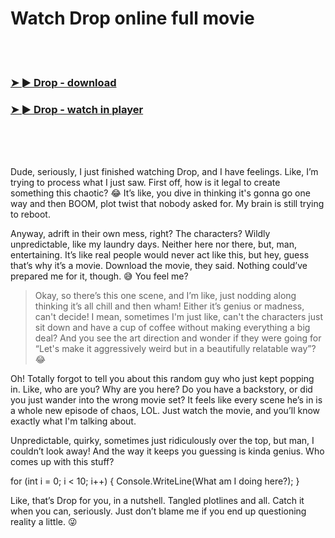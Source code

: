 <h1>Watch Drop online full movie</h1>


<br><br>

<h3><a href="https://Jamies-storonarig1982.github.io/mtnwoycnit/">➤ ► Drop - download</a></h3> 
<h3><a href="https://Jamies-storonarig1982.github.io/mtnwoycnit/">➤ ► Drop - watch in player</a></h3>


<br><br><br>


Dude, seriously, I just finished watching Drop, and I have feelings. Like, I’m trying to process what I just saw. First off, how is it legal to create something this chaotic? 😂 It’s like, you dive in thinking it's gonna go one way and then BOOM, plot twist that nobody asked for. My brain is still trying to reboot. 

Anyway, adrift in their own mess, right? The characters? Wildly unpredictable, like my laundry days. Neither here nor there, but, man, entertaining. It’s like real people would never act like this, but hey, guess that’s why it’s a movie. Download the movie, they said. Nothing could’ve prepared me for it, though. 😅 You feel me?

> Okay, so there’s this one scene, and I’m like, just nodding along thinking it’s all chill and then wham! Either it’s genius or madness, can't decide! I mean, sometimes I'm just like, can't the characters just sit down and have a cup of coffee without making everything a big deal? And you see the art direction and wonder if they were going for “Let's make it aggressively weird but in a beautifully relatable way”? 😂

Oh! Totally forgot to tell you about this random guy who just kept popping in. Like, who are you? Why are you here? Do you have a backstory, or did you just wander into the wrong movie set? It feels like every scene he’s in is a whole new episode of chaos, LOL. Just watch the movie, and you’ll know exactly what I'm talking about. 

Unpredictable, quirky, sometimes just ridiculously over the top, but man, I couldn’t look away! And the way it keeps you guessing is kinda genius. Who comes up with this stuff?

for (int i = 0; i < 10; i++) { Console.WriteLine(What am I doing here?); }

Like, that’s Drop for you, in a nutshell. Tangled plotlines and all. Catch it when you can, seriously. Just don’t blame me if you end up questioning reality a little. 😜
